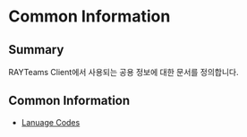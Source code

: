 # Common Information

## Summary
RAYTeams Client에서 사용되는 공용 정보에 대한 문서를 정의합니다.

## Common Information

* [Lanuage Codes](./langcode.md)
